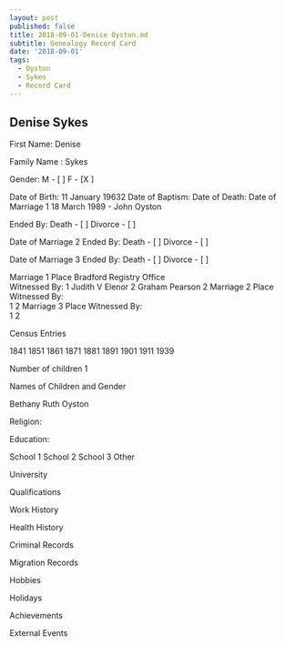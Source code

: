 ```yaml
---
layout: post
published: false
title: 2018-09-01-Denise Oyston.md
subtitle: Genealogy Record Card
date: '2018-09-01'
tags:
  - Oyston
  - Sykes
  - Record Card
---
```

## Denise Sykes


First Name: Denise

Family Name :  Sykes            

Gender: M - [ ]  F - [X ]

Date of Birth: 11 January 19632
Date of Baptism:
Date of Death: 
Date of Marriage 1 18 March 1989 - John Oyston

Ended By:	Death - [ ]
                Divorce - [ ]  
							
Date of Marriage 2
Ended By:	Death - [ ]
                Divorce - [ ]  
												
Date of Marriage 3
Ended By:	Death - [ ]
                Divorce - [ ]  


Marriage 1 	Place Bradford Registry Office						
Witnessed By:
1  Judith V Elenor 2 Graham Pearson
												 	  2
Marriage 2	Place						Witnessed By:  
1
												 	   2
Marriage 3	Place						Witnessed By:  
1
												 	   2

Census Entries

1841 1851 1861 1871 1881 1891 1901 1911 1939

Number of children 1

Names of Children and Gender

Bethany Ruth Oyston

Religion: 

Education:

School 1
School 2
School 3
Other

University
 
Qualifications

Work History

Health History

Criminal Records

Migration Records

Hobbies

Holidays

Achievements

External Events

